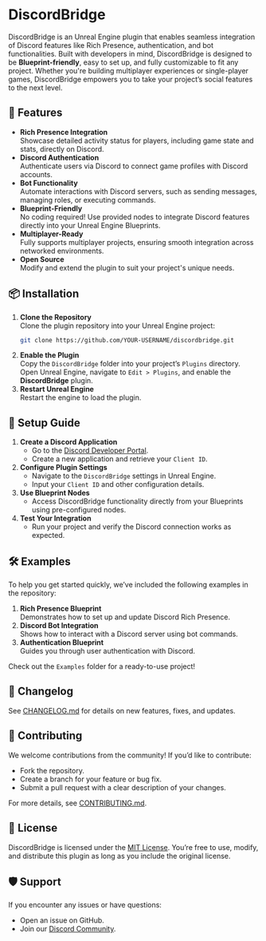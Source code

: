 # DiscordBridge

DiscordBridge is an Unreal Engine plugin that enables seamless integration of Discord features like Rich Presence, authentication, and bot functionalities. Built with developers in mind, DiscordBridge is designed to be **Blueprint-friendly**, easy to set up, and fully customizable to fit any project. Whether you're building multiplayer experiences or single-player games, DiscordBridge empowers you to take your project’s social features to the next level.

## 🚀 Features
- **Rich Presence Integration**  
  Showcase detailed activity status for players, including game state and stats, directly on Discord.
- **Discord Authentication**  
  Authenticate users via Discord to connect game profiles with Discord accounts.
- **Bot Functionality**  
  Automate interactions with Discord servers, such as sending messages, managing roles, or executing commands.
- **Blueprint-Friendly**  
  No coding required! Use provided nodes to integrate Discord features directly into your Unreal Engine Blueprints.
- **Multiplayer-Ready**  
  Fully supports multiplayer projects, ensuring smooth integration across networked environments.
- **Open Source**  
  Modify and extend the plugin to suit your project's unique needs.

## 📦 Installation
1. **Clone the Repository**  
   Clone the plugin repository into your Unreal Engine project:
   ```bash
   git clone https://github.com/YOUR-USERNAME/discordbridge.git

2. **Enable the Plugin**  
   Copy the `DiscordBridge` folder into your project’s `Plugins` directory.  
   Open Unreal Engine, navigate to `Edit > Plugins`, and enable the **DiscordBridge** plugin.
3. **Restart Unreal Engine**  
   Restart the engine to load the plugin.

## 🔧 Setup Guide
1. **Create a Discord Application**  
   - Go to the [Discord Developer Portal](https://discord.com/developers/applications).
   - Create a new application and retrieve your `Client ID`.
2. **Configure Plugin Settings**  
   - Navigate to the `DiscordBridge` settings in Unreal Engine.
   - Input your `Client ID` and other configuration details.
3. **Use Blueprint Nodes**  
   - Access DiscordBridge functionality directly from your Blueprints using pre-configured nodes.
4. **Test Your Integration**  
   - Run your project and verify the Discord connection works as expected.

## 🛠 Examples
To help you get started quickly, we’ve included the following examples in the repository:
1. **Rich Presence Blueprint**  
   Demonstrates how to set up and update Discord Rich Presence.
2. **Discord Bot Integration**  
   Shows how to interact with a Discord server using bot commands.
3. **Authentication Blueprint**  
   Guides you through user authentication with Discord.

Check out the `Examples` folder for a ready-to-use project!

## 📝 Changelog
See [CHANGELOG.md](CHANGELOG.md) for details on new features, fixes, and updates.

## 🤝 Contributing
We welcome contributions from the community! If you’d like to contribute:
- Fork the repository.
- Create a branch for your feature or bug fix.
- Submit a pull request with a clear description of your changes.

For more details, see [CONTRIBUTING.md](CONTRIBUTING.md).

## 📄 License
DiscordBridge is licensed under the [MIT License](LICENSE). You’re free to use, modify, and distribute this plugin as long as you include the original license.

## 🛡 Support
If you encounter any issues or have questions:
- Open an issue on GitHub.
- Join our [Discord Community](https://discord.gg/sAsegHESsz).
